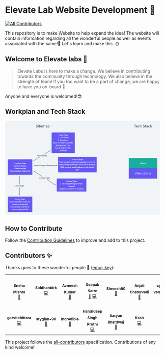 # Elevate Lab Website Development 🌸
<!-- ALL-CONTRIBUTORS-BADGE:START - Do not remove or modify this section -->
[![All Contributors](https://img.shields.io/badge/all_contributors-13-orange.svg?style=flat-square)](#contributors-)
<!-- ALL-CONTRIBUTORS-BADGE:END -->

This repository is to make Website to help expand the idea!
The website will contain information regarding all the wonderful people as well as events associated with the same!🌟
Let's learn and make this. 🌞

## Welcome to Elevate labs 🚀

> Elevate Labs is here to make a change. We believe in contributing towards the community through technology.
 We also believe in the strength of team! If you too want to be a part of change, we are happy to have you on-board 🥳

 Anyone and everyone is welcomed!:sunglasses:
 
## Workplan and Tech Stack

![Sitemap_Tech_Stack](assets/images/elevate-lab-website.png)

## How to Contribute

Follow the [Contribution Guidelines](https://github.com/Elevate-Lab/elevate-lab-website/blob/main/How%20To%20Contribute.md) to improve and add to this project.

## Contributors ✨

Thanks goes to these wonderful people 💜 ([emoji key](https://allcontributors.org/docs/en/emoji-key)):

<!-- ALL-CONTRIBUTORS-LIST:START - Do not remove or modify this section -->
<!-- prettier-ignore-start -->
<!-- markdownlint-disable -->
<table>
  <tr>
    <td align="center"><a href="https://github.com/Tlazypanda"><img src="https://avatars0.githubusercontent.com/u/33183263?v=4" width="100px;" alt=""/><br /><sub><b>Sneha Mishra</b></sub></a><br /><a href="#maintenance-Tlazypanda" title="Maintenance">🚧</a></td>
    <td align="center"><a href="https://www.linkedin.com/in/siddhant-khobragade-582a76174/"><img src="https://avatars3.githubusercontent.com/u/58393179?v=4" width="100px;" alt=""/><br /><sub><b>Siddhantdrk</b></sub></a><br /><a href="https://github.com/Elevate-Lab/elevate-lab-website/commits?author=siddhantdrk" title="Code">💻</a></td>
    <td align="center"><a href="https://cybertron-avneesh.github.io/My-Website/"><img src="https://avatars3.githubusercontent.com/u/54072374?v=4" width="100px;" alt=""/><br /><sub><b>Avneesh Kumar</b></sub></a><br /><a href="https://github.com/Elevate-Lab/elevate-lab-website/commits?author=Cybertron-Avneesh" title="Documentation">📖</a></td>
    <td align="center"><a href="https://github.com/deepakDOTexe"><img src="https://avatars2.githubusercontent.com/u/46655706?v=4" width="100px;" alt=""/><br /><sub><b>Deepak Katre</b></sub></a><br /><a href="#maintenance-deepakDOTexe" title="Maintenance">🚧</a> <a href="https://github.com/Elevate-Lab/elevate-lab-website/commits?author=deepakDOTexe" title="Code">💻</a></td>
    <td align="center"><a href="https://github.com/Shreesh90"><img src="https://avatars1.githubusercontent.com/u/6941016?v=4" width="100px;" alt=""/><br /><sub><b>Shreesh90</b></sub></a><br /><a href="https://github.com/Elevate-Lab/elevate-lab-website/commits?author=Shreesh90" title="Documentation">📖</a></td>
    <td align="center"><a href="https://github.com/IC1101Virgo"><img src="https://avatars1.githubusercontent.com/u/59052808?v=4" width="100px;" alt=""/><br /><sub><b>Anjali Chaturvedi</b></sub></a><br /><a href="https://github.com/Elevate-Lab/elevate-lab-website/commits?author=IC1101Virgo" title="Documentation">📖</a></td>
    <td align="center"><a href="https://github.com/cyber-venom003"><img src="https://avatars1.githubusercontent.com/u/58390399?v=4" width="100px;" alt=""/><br /><sub><b>cyber-venom003</b></sub></a><br /><a href="https://github.com/Elevate-Lab/elevate-lab-website/commits?author=cyber-venom003" title="Documentation">📖</a></td>
  </tr>
  <tr>
    <td align="center"><a href="https://www.hiration.com/dieu/personal-website/garvitchittora/"><img src="https://avatars0.githubusercontent.com/u/54021348?v=4" width="100px;" alt=""/><br /><sub><b>garvitchittora</b></sub></a><br /><a href="https://github.com/Elevate-Lab/elevate-lab-website/commits?author=garvitchittora" title="Code">💻</a></td>
    <td align="center"><a href="https://github.com/stygian-96"><img src="https://avatars2.githubusercontent.com/u/54054289?v=4" width="100px;" alt=""/><br /><sub><b>stygian-96</b></sub></a><br /><a href="#design-stygian-96" title="Design">🎨</a></td>
    <td align="center"><a href="https://github.com/Jyotika999"><img src="https://avatars0.githubusercontent.com/u/54600270?v=4" width="100px;" alt=""/><br /><sub><b>Incredible</b></sub></a><br /><a href="https://github.com/Elevate-Lab/elevate-lab-website/commits?author=Jyotika999" title="Documentation">📖</a></td>
    <td align="center"><a href="https://github.com/2802harsh"><img src="https://avatars0.githubusercontent.com/u/58396239?v=4" width="100px;" alt=""/><br /><sub><b>Harshdeep Singh Pruthi</b></sub></a><br /><a href="https://github.com/Elevate-Lab/elevate-lab-website/commits?author=2802harsh" title="Code">💻</a></td>
    <td align="center"><a href="https://github.com/uglyprincess"><img src="https://avatars2.githubusercontent.com/u/57333555?v=4" width="100px;" alt=""/><br /><sub><b>Aaryan Bhardwaj</b></sub></a><br /><a href="https://github.com/Elevate-Lab/elevate-lab-website/commits?author=uglyprincess" title="Documentation">📖</a></td>
    <td align="center"><a href="https://github.com/kashc11"><img src="https://avatars3.githubusercontent.com/u/63075125?v=4" width="100px;" alt=""/><br /><sub><b>Kash</b></sub></a><br /><a href="https://github.com/Elevate-Lab/elevate-lab-website/commits?author=kashc11" title="Code">💻</a></td>
  </tr>
</table>

<!-- markdownlint-enable -->
<!-- prettier-ignore-end -->
<!-- ALL-CONTRIBUTORS-LIST:END -->

This project follows the [all-contributors](https://github.com/all-contributors/all-contributors) specification. Contributions of any kind welcome!
